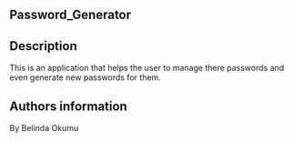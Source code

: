 ## Password_Generator

## Description
This is an application that helps the user to manage there passwords and even generate new passwords for them.

## Authors information
By Belinda Okumu
